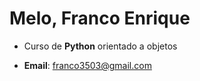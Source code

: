 # Melo, Franco Enrique

- Curso de **Python** orientado a objetos

- **Email**: [franco3503@gmail.com](mailto:franco3503@gmail.com)
 
 

